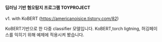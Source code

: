 #### 딥러닝 기반 혐오탐지 프로그램 TOYPROJECT

v1. with KoBERT (https://americanoisice.tistory.com/82)

KoBERT기반으로 한 다중 classifier 모델입니다. 
KoBERT,torch ligtning, 허깅페이스를 익히기 위해 예제에 적용시켜 봤습니다.
